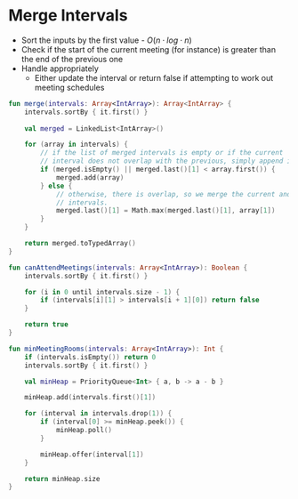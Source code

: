 # Merge Intervals
- Sort the inputs by the first value - $O(n \cdot log \cdot n)$
- Check if the start of the current meeting (for instance) is greater than the end of the previous one
- Handle appropriately
	- Either update the interval or return false if attempting to work out meeting schedules


```kotlin
fun merge(intervals: Array<IntArray>): Array<IntArray> {
	intervals.sortBy { it.first() }
	
	val merged = LinkedList<IntArray>()

	for (array in intervals) {
		// if the list of merged intervals is empty or if the current
		// interval does not overlap with the previous, simply append it.
		if (merged.isEmpty() || merged.last()[1] < array.first()) {
			merged.add(array)  
		} else {
			// otherwise, there is overlap, so we merge the current and previous
            // intervals.
			merged.last()[1] = Math.max(merged.last()[1], array[1])
		}
	}

	return merged.toTypedArray()
}
```

```kotlin
fun canAttendMeetings(intervals: Array<IntArray>): Boolean {
	intervals.sortBy { it.first() }

	for (i in 0 until intervals.size - 1) {
		if (intervals[i][1] > intervals[i + 1][0]) return false
	}

	return true
}
```

```kotlin
fun minMeetingRooms(intervals: Array<IntArray>): Int {
	if (intervals.isEmpty()) return 0
	intervals.sortBy { it.first() }

	val minHeap = PriorityQueue<Int> { a, b -> a - b }

	minHeap.add(intervals.first()[1])

	for (interval in intervals.drop(1)) {
		if (interval[0] >= minHeap.peek()) {
			minHeap.poll()
		}

		minHeap.offer(interval[1])
	}

	return minHeap.size
}
```